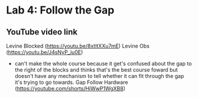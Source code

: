 # Lab 4: Follow the Gap

## YouTube video link
Levine Blocked (https://youtu.be/8xtltXXu7mE)
Levine Obs (https://youtu.be/J4sNyP_iu0E)
 - can't make the whole course because it get's confused about the gap to the right of the blocks and thinks that's the best course foward but doesn't have any mechanism to tell whether it can fit through the gap it's trying to go towards.
Gap Follow Hardware (https://youtube.com/shorts/HiWwP1WgXB8)
